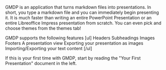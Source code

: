 GMDP is an application that turns markdown files into presentations. In short, you type a markdown file and you can immediately begin presenting it. It is much faster than writing an entire PowerPoint Presentation or an entire Libreoffice Impress presentation from scratch. You can even pick and choose themes from the themes tab!

GMDP supports the following features
[ul]
Headers
Subheadings
Images
Footers
A presentation view
Exporting your presentation as images
Importing/Exporting your text content
[/ul]

If this is your first time with GMDP, start by reading the "Your First Presentation" document in the left.


